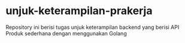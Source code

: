 # unjuk-keterampilan-prakerja

Repository ini berisi tugas unjuk keterampilan backend yang berisi API Produk sederhana dengan menggunakan Golang
